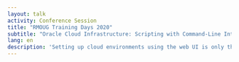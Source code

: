 ```yaml
---
layout: talk
activity: Conference Session
title: "RMOUG Training Days 2020"
subtitle: "Oracle Cloud Infrastructure: Scripting with Command-Line Interface for DBAs"
lang: en
description: 'Setting up cloud environments using the web UI is only the second-best option. The method of choice is scripting. HashiCorps’ Terraform has become the lingua franca for defining large setups, but it appears to be a bit unwieldy for small changes. Oracle provides the Oracle Cloud Infrastructure command-line interface as open source on GitHub, which is ideal for those small changes. This session introduces you to scripting with the Oracle Cloud Infrastructure command-line interface. It walks through the process of setting it up. A quick orientation is followed by a deep dive into the command-line and JSON parameters. The presentation concludes with tips and tricks as well as common caveats and how to avoid them. The presentation contains a live demo. All Demos are available for download.'
---
```

